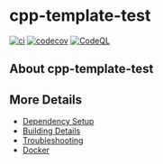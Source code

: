 # cpp-template-test

[![ci](https://github.com/darthocir38/cpp-template-test/actions/workflows/ci.yml/badge.svg)](https://github.com/darthocir38/cpp-template-test/actions/workflows/ci.yml)
[![codecov](https://codecov.io/gh/darthocir38/cpp-template-test/branch/main/graph/badge.svg)](https://codecov.io/gh/darthocir38/cpp-template-test)
[![CodeQL](https://github.com/darthocir38/cpp-template-test/actions/workflows/codeql-analysis.yml/badge.svg)](https://github.com/darthocir38/cpp-template-test/actions/workflows/codeql-analysis.yml)

## About cpp-template-test



## More Details

 * [Dependency Setup](README_dependencies.md)
 * [Building Details](README_building.md)
 * [Troubleshooting](README_troubleshooting.md)
 * [Docker](README_docker.md)
